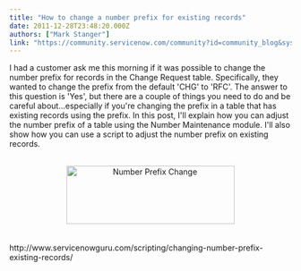 ```yaml
---
title: "How to change a number prefix for existing records"
date: 2011-12-28T23:48:20.000Z
authors: ["Mark Stanger"]
link: "https://community.servicenow.com/community?id=community_blog&sys_id=38cdeea9dbd0dbc01dcaf3231f96193d"
---
```

<p>I had a customer ask me this morning if it was possible to change the number prefix for records in the Change Request table. Specifically, they wanted to change the prefix from the default 'CHG' to 'RFC'. The answer to this question is 'Yes', but there are a couple of things you need to do and be careful about...especially if you're changing the prefix in a table that has existing records using the prefix. In this post, I'll explain how you can adjust the number prefix of a table using the Number Maintenance module. I'll also show how you can use a script to adjust the number prefix on existing records.<br /><br /><center><a href="http://www.servicenowguru.com/scripting/changing-number-prefix-existing-records/"><img src="http://www.servicenowguru.com/wp-content/uploads/2011/12/NumberPrefixChange-300x104.jpg" alt="Number Prefix Change" title="Number Prefix Change" width="300" height="104" class="aligncenter size-medium wp-image-4222" /></a></center><br /><br />http://www.servicenowguru.com/scripting/changing-number-prefix-existing-records/<br /><!--break--></p>